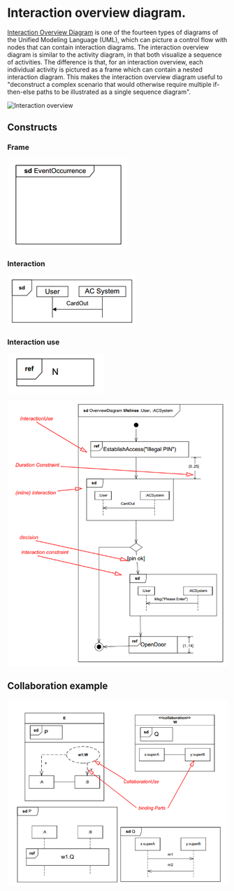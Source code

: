 # Interaction overview diagram.

[Interaction Overview Diagram](https://en.wikipedia.org/wiki/Interaction_overview_diagram) is one of the fourteen types of diagrams of the Unified Modeling Language (UML), which can picture a control flow with nodes that can contain interaction diagrams.
The interaction overview diagram is similar to the activity diagram, in that both visualize a sequence of activities. The difference is that, for an interaction overview, each individual activity is pictured as a frame which can contain a nested interaction diagram. This makes the interaction overview diagram useful to "deconstruct a complex scenario that would otherwise require multiple if-then-else paths to be illustrated as a single sequence diagram".

![Interaction overview](https://upload.wikimedia.org/wikipedia/commons/7/7a/Iau-diagramm-1.png)

## Constructs

### Frame

![Frame](interaction_frame.png)

### Interaction

![Interaction](interaction_interaction.png)

### Interaction use

![Use](interaction_use.png)

![Example](interaction_example_1.png)

## Collaboration example

![Collaboration example](collaboration_example.png)
